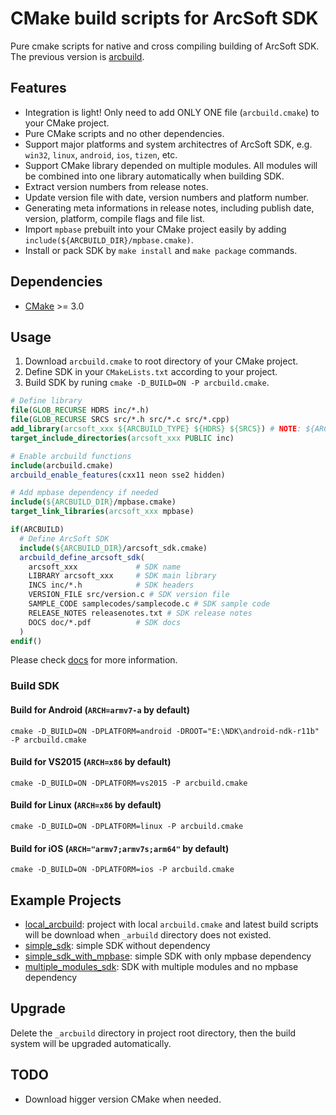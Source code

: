 # CMake build scripts for ArcSoft SDK

Pure cmake scripts for native and cross compiling building of ArcSoft SDK.
The previous version is [arcbuild](http://172.17.10.213/lny1856/arcbuild).


## Features

- Integration is light! Only need to add ONLY ONE file (`arcbuild.cmake`) to your CMake project.
- Pure CMake scripts and no other dependencies.
- Support major platforms and system architectres of ArcSoft SDK, e.g. `win32`, `linux`, `android`, `ios`, `tizen`, etc.
- Support CMake library depended on multiple modules. All modules will be combined into one library automatically when building SDK.
- Extract version numbers from release notes.
- Update version file with date, version numbers and platform number.
- Generating meta informations in release notes, including publish date, version, platform, compile flags and file list.
- Import `mpbase` prebuilt into your CMake project easily by adding `include(${ARCBUILD_DIR}/mpbase.cmake)`.
- Install or pack SDK by `make install` and `make package` commands.


## Dependencies

- [CMake](http://cmake.org/) >= 3.0


## Usage

1. Download `arcbuild.cmake` to root directory of your CMake project.
2. Define SDK in your `CMakeLists.txt` according to your project.
3. Build SDK by runing `cmake -D_BUILD=ON -P arcbuild.cmake`.

```cmake
# Define library
file(GLOB_RECURSE HDRS inc/*.h)
file(GLOB_RECURSE SRCS src/*.h src/*.c src/*.cpp)
add_library(arcsoft_xxx ${ARCBUILD_TYPE} ${HDRS} ${SRCS}) # NOTE: ${ARCBUILD_TYPE}
target_include_directories(arcsoft_xxx PUBLIC inc)

# Enable arcbuild functions
include(arcbuild.cmake)
arcbuild_enable_features(cxx11 neon sse2 hidden)

# Add mpbase dependency if needed
include(${ARCBUILD_DIR}/mpbase.cmake)
target_link_libraries(arcsoft_xxx mpbase)

if(ARCBUILD)
  # Define ArcSoft SDK
  include(${ARCBUILD_DIR}/arcsoft_sdk.cmake)
  arcbuild_define_arcsoft_sdk(
    arcsoft_xxx             # SDK name
    LIBRARY arcsoft_xxx     # SDK main library
    INCS inc/*.h            # SDK headers
    VERSION_FILE src/version.c # SDK version file
    SAMPLE_CODE samplecodes/samplecode.c # SDK sample code
    RELEASE_NOTES releasenotes.txt # SDK release notes
    DOCS doc/*.pdf          # SDK docs
  )
endif()
```

Please check [docs](docs/README.md) for more information.

### Build SDK

#### Build for Android (`ARCH=armv7-a` by default)

```shell
cmake -D_BUILD=ON -DPLATFORM=android -DROOT="E:\NDK\android-ndk-r11b" -P arcbuild.cmake
```

#### Build for VS2015 (`ARCH=x86` by default)

```shell
cmake -D_BUILD=ON -DPLATFORM=vs2015 -P arcbuild.cmake
```

#### Build for Linux (`ARCH=x86` by default)

```shell
cmake -D_BUILD=ON -DPLATFORM=linux -P arcbuild.cmake
```

#### Build for iOS (`ARCH="armv7;armv7s;arm64"` by default)

```shell
cmake -D_BUILD=ON -DPLATFORM=ios -P arcbuild.cmake
```


## Example Projects

- [local_arcbuild](examples/local_arcbuild): project with local `arcbuild.cmake` and latest build scripts will be download when `_arbuild` directory does not existed.
- [simple_sdk](examples/simple_sdk): simple SDK without dependency
- [simple_sdk_with_mpbase](examples/simple_sdk_with_mpbase): simple SDK with only mpbase dependency
- [multiple_modules_sdk](examples/multiple_modules_sdk): SDK with multiple modules and no mpbase dependency


## Upgrade

Delete the `_arcbuild` directory in project root directory, then the build system will be upgraded automatically.


## TODO

- Download higger version CMake when needed.
